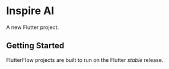 # Inspire AI

A new Flutter project.

## Getting Started

FlutterFlow projects are built to run on the Flutter _stable_ release.
